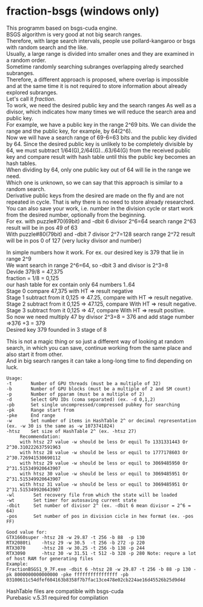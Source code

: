 # fraction-bsgs (windows only)
This programm based on bsgs-cuda engine.  
BSGS algorithm is very good at not big search ranges.  
Therefore, with large search intervals, people use pollard-kangaroo or bsgs with random search and the like.  
Usually, a large range is divided into smaller ones and they are examined in a random order.  
Sometime randomly searching subranges overlapping alredy searched subranges.  
Therefore, a different approach is proposed, where overlap is impossible and at the same time it is not required to store information about already explored subranges.  
Let's call it *fraction*.  
To work, we need the desired public key and the search ranges As well as a divisor, which indicates how many times we will reduce the search area and public key.  
For example, we have a public key in the range 2^69 bits. We can divide the range and the public key, for example, by 64(2^6).  
Now we will have a search range of 69-6=63 bits and the public key divided by 64. Since the desired public key is unlikely to be completely divisible by 64,
we must subtract 1/64(G),2/64(G)...63/64(G) from the received public key and compare result with hash table until this the public key becomes an hash tables.  
When dividing by 64, only one public key out of 64 will lie in the range we need.  
Which one is unknown, so we can say that this approach is similar to a random search.  
Derivative public keys from the desired are made on the fly and are not repeated in cycle. That is why there is no need to store already researched.  
You can also save your work, i.e. number in the division cycle or start work from the desired number, optionally from the beginning.  
For ex. with puzzle#70(69bit) and -dbit 6 divisor 2^6=64 search range 2^63 result will be in pos 49 of 63  
With puzzle#80(79bit) and -dbit 7 divisor 2^7=128 search range 2^72 result will be in pos 0 of 127 (very lucky divisor and number)  

In simple numbers how it work. For ex.  our desired key is 379 that lie in range 2^9  
We want search in range 2^6=64, so -dbit 3 and divisor is 2^3=8  
Devide 379/8 = 47,375  
fraction = 1/8 = 0,125  
our hash table for ex contain only 64 numbers 1..64  
Stage 0 compare 47,375 with HT => result negative  
Stage 1  subtract from it 0,125 => 47.25, compare with HT => result negative.  
Stage 2  subtract from it 0,125 => 47.125, compare With HT => result negative.  
Stage 3  subtract from it 0,125 => 47, compare With HT => result positive.  
So now we need multiply 47 by divisor 2^3=8 = 376 and add stage number =>376 +3 = 379  
Desired key 379 founded in 3 stage of 8  

This is not a magic thing or so just a different way of looking at random search, in which you can save, continue working from the same place and also start it from other.  
And in big search ranges it can take a long-long time to find depending on luck. 
```
Usage:
-t       Number of GPU threads (must be a multiple of 32)
-b       Number of GPU blocks (must be a multiple of 2 and SM count)
-p       Number of pparam (must be a multiple of 2)
-d       Select GPU IDs (coma separated) (ex. -d 0,1,2)
-pb      Set single uncompressed/compressed pubkey for searching
-pk      Range start from
-pke     End range
-w       Set number of items in HashTable 2^ or decimal representation (ex. -w 30 is the same as -w 1073741824)
-htsz    Set size of HashTable 2^ (ex. -htsz 27)
     Recommendation:
     with htsz 27 value -w should be less Or equil To 1331331443 Or 2^30.310222637591963
     with htsz 28 value -w should be less or equil to 1777178603 Or 2^30.726941530690112
     with htsz 29 value -w should be less or equil to 3069485950 Or 2^31.515349920643907
     with htsz 30 value -w should be less or equil to 3069485951 Or 2^31.515349920643907
     with htsz 31 value -w should be less or equil to 3069485951 Or 2^31.515349920643907       
-wl       Set recovery file from which the state will be loaded
-wt       Set timer for autosaving current state
-dbit     Set number of divisor 2^ (ex. -dbit 6 mean divisor = 2^6 = 64)
-pos      Set number of pos in division cicle in hex format (ex. -pos FF)

Good value for:
GTX1660super -htsz 28 -w 29.87 -t 256 -b 88  -p 130
RTX2080ti    -htsz 29 -w 30.5  -t 256 -b 272 -p 220
RTX3070      -htsz 28 -w 30.25 -t 256 -b 138 -p 244
RTX3090      -htsz 30 -w 31.51 -t 512 -b 328 -p 280 Note: requre a lot of host RAM for generating files
Example:
FractionBSGS1_9_7F.exe -dbit 6 -htsz 28 -w 29.87 -t 256 -b 88 -p 130 -pk 8000000000000000 -pke ffffffffffffffff -pb 03100611c54dfef604163b8358f7b7fac13ce478e02cb224ae16d45526b25d9d4d
```
HashTable files are compatible with bsgs-cuda  
Purebasic v.5.31 required for compilation  
